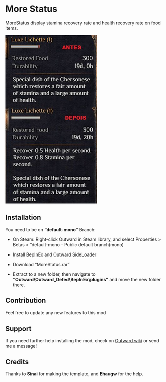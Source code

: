 # More Status
MoreStatus display stamina recovery rate and health recovery rate on food items.


<img src="_Resources/screenshot.jpg" alt="Before and after mod installation" />

          
## Installation
You need to be on **“default-mono”** Branch:

* On Steam: Right-click Outward in Steam library, and select Properties > Betas > “default-mono – Public default branch(mono)

* Install [BepInEx](https://outward.thunderstore.io/package/BepInEx/BepInExPack_Outward/) and [Outward SideLoader](https://outward.thunderstore.io/package/sinai-dev/SideLoader/)

* Download “MoreStatus.rar” 

* Extract to a new folder, then navigate to **“Outward\Outward_Defed\BepInEx\plugins”** and move the new folder there.

## Contribution

Feel free to update any new features to this mod

## Support
If you need further help installing the mod, check on [Outward wiki](https://outward.fandom.com/wiki/Installing_Mods) or send me a message!

## Credits

Thanks to **Sinai** for making the template, and **Ehaugw** for the help.
